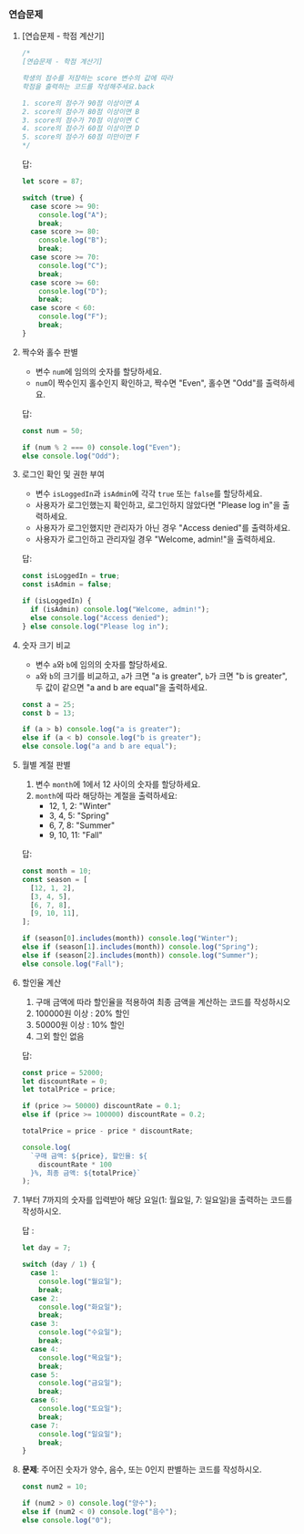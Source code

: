 ### 연습문제

1. [연습문제 - 학점 계산기]

   ```jsx
   /*
   [연습문제 - 학점 계산기]
   
   학생의 점수를 저장하는 score 변수의 값에 따라  
   학점을 출력하는 코드를 작성해주세요.back
   
   1. score의 점수가 90점 이상이면 A
   2. score의 점수가 80점 이상이면 B
   3. score의 점수가 70점 이상이면 C
   4. score의 점수가 60점 이상이면 D
   5. score의 점수가 60점 미만이면 F
   */
   ```

   답:

   ```jsx
   let score = 87;

   switch (true) {
     case score >= 90:
       console.log("A");
       break;
     case score >= 80:
       console.log("B");
       break;
     case score >= 70:
       console.log("C");
       break;
     case score >= 60:
       console.log("D");
       break;
     case score < 60:
       console.log("F");
       break;
   }
   ```

2. 짝수와 홀수 판별

   - 변수 `num`에 임의의 숫자를 할당하세요.
   - `num`이 짝수인지 홀수인지 확인하고, 짝수면 "Even", 홀수면 "Odd"를 출력하세요.

   답:

   ```jsx
   const num = 50;

   if (num % 2 === 0) console.log("Even");
   else console.log("Odd");
   ```

3. 로그인 확인 및 권한 부여

   - 변수 `isLoggedIn`과 `isAdmin`에 각각 `true` 또는 `false`를 할당하세요.
   - 사용자가 로그인했는지 확인하고, 로그인하지 않았다면 "Please log in"을 출력하세요.
   - 사용자가 로그인했지만 관리자가 아닌 경우 "Access denied"를 출력하세요.
   - 사용자가 로그인하고 관리자일 경우 "Welcome, admin!"을 출력하세요.

   답:

   ```jsx
   const isLoggedIn = true;
   const isAdmin = false;

   if (isLoggedIn) {
     if (isAdmin) console.log("Welcome, admin!");
     else console.log("Access denied");
   } else console.log("Please log in");
   ```

4. 숫자 크기 비교

   - 변수 `a`와 `b`에 임의의 숫자를 할당하세요.
   - `a`와 `b`의 크기를 비교하고, `a`가 크면 "a is greater", `b`가 크면 "b is greater", 두 값이 같으면 "a and b are equal"을 출력하세요.

   ```jsx
   const a = 25;
   const b = 13;

   if (a > b) console.log("a is greater");
   else if (a < b) console.log("b is greater");
   else console.log("a and b are equal");
   ```

5. 월별 계절 판별

   1. 변수 `month`에 1에서 12 사이의 숫자를 할당하세요.
   2. `month`에 따라 해당하는 계절을 출력하세요:
      - 12, 1, 2: "Winter"
      - 3, 4, 5: "Spring"
      - 6, 7, 8: "Summer"
      - 9, 10, 11: "Fall"

   답:

   ```jsx
   const month = 10;
   const season = [
     [12, 1, 2],
     [3, 4, 5],
     [6, 7, 8],
     [9, 10, 11],
   ];

   if (season[0].includes(month)) console.log("Winter");
   else if (season[1].includes(month)) console.log("Spring");
   else if (season[2].includes(month)) console.log("Summer");
   else console.log("Fall");
   ```

6. 할인율 계산

   1. 구매 금액에 따라 할인율을 적용하여 최종 금액을 계산하는 코드를 작성하시오
   2. 100000원 이상 : 20% 할인
   3. 50000원 이상 : 10% 할인
   4. 그외 할인 없음

   답:

   ```jsx
   const price = 52000;
   let discountRate = 0;
   let totalPrice = price;

   if (price >= 50000) discountRate = 0.1;
   else if (price >= 100000) discountRate = 0.2;

   totalPrice = price - price * discountRate;

   console.log(
     `구매 금액: ${price}, 할인율: ${
       discountRate * 100
     }%, 최종 금액: ${totalPrice}`
   );
   ```

7. 1부터 7까지의 숫자를 입력받아 해당 요일(1: 월요일, 7: 일요일)을 출력하는 코드를 작성하시오.

   답 :

   ```jsx
   let day = 7;

   switch (day / 1) {
     case 1:
       console.log("월요일");
       break;
     case 2:
       console.log("화요일");
       break;
     case 3:
       console.log("수요일");
       break;
     case 4:
       console.log("목요일");
       break;
     case 5:
       console.log("금요일");
       break;
     case 6:
       console.log("토요일");
       break;
     case 7:
       console.log("일요일");
       break;
   }
   ```

8. **문제**: 주어진 숫자가 양수, 음수, 또는 0인지 판별하는 코드를 작성하시오.

   ```jsx
   const num2 = 10;

   if (num2 > 0) console.log("양수");
   else if (num2 < 0) console.log("음수");
   else console.log("0");
   ```
